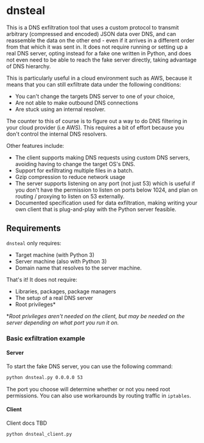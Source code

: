 # dnsteal

This is a DNS exfiltration tool that uses a custom protocol to transmit arbitrary (compressed and encoded) JSON data over DNS, and can reassemble the data on the other end - even if it arrives in a different order from that which it was sent in. It does not require running or setting up a real DNS server, opting instead for a fake one written in Python, and does not even need to be able to reach the fake server directly, taking advantage of DNS hierarchy.

This is particularly useful in a cloud environment such as AWS, because it means that you can still exfiltrate data under the following conditions:

  * You can't change the targets DNS server to one of your choice,
  * Are not able to make outbound DNS connections
  * Are stuck using an internal resolver.

The counter to this of course is to figure out a way to do DNS filtering in your cloud provider (i.e AWS). This requires a bit of effort because you don't control the internal DNS resolvers.

Other features include:
  * The client supports making DNS requests using custom DNS servers, avoiding having to change the target OS's DNS.
  * Support for exfiltrating multiple files in a batch.
  * Gzip compression to reduce network usage
  * The server supports listening on any port (not just 53) which is useful if you don't have the permission to listen on ports below 1024, and plan on routing / proxying to listen on 53 externally.
  * Documented specification used for data exfiltration, making writing your own client that is plug-and-play with the Python server feasible.

## Requirements

`dnsteal` only requires:

 * Target machine (with Python 3)
 * Server machine (also with Python 3)
 * Domain name that resolves to the server machine.

That's it! It does not require:

* Libraries, packages, package managers
* The setup of a real DNS server
* Root privileges*

\**Root privileges aren't needed on the client, but may be needed on the server depending on what port you run it on.*

### Basic exfiltration example

#### Server
To start the fake DNS server, you can use the following command:

```bash
python dnsteal.py 0.0.0.0 53
```

The port you choose will determine whether or not you need root permissions. You can also use workarounds by routing traffic in `iptables`.

#### Client

Client docs TBD
```
python dnsteal_client.py
```
